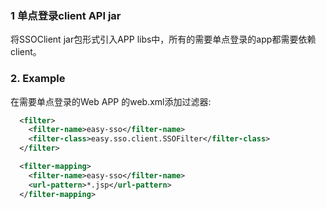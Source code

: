 ### 1 单点登录client API jar
将SSOClient jar包形式引入APP libs中，所有的需要单点登录的app都需要依赖client。

### 2. Example
在需要单点登录的Web APP 的web.xml添加过滤器:
```xml
  <filter>
    <filter-name>easy-sso</filter-name>
    <filter-class>easy.sso.client.SSOFilter</filter-class>
  </filter>

  <filter-mapping>
    <filter-name>easy-sso</filter-name>
    <url-pattern>*.jsp</url-pattern>
  </filter-mapping>
```